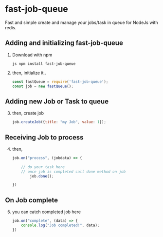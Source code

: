 # fast-job-queue
Fast and simple create and manage your jobs/task in queue for NodeJs with redis.

## Adding and initializing fast-job-queue
1. Download with npm

    ```js npm install fast-job-queue ```

2. then, initialize it..

    ```js
    const fastQueue = require('fast-job-queue');
    const job = new fastQueue();
    ```
## Adding new Job or Task to queue
3. then, create job
    ```js
    job.createJob({title: "my Job", value: 1});
    ```

## Receiving Job to process
4. then, 
    ```js
    job.on("process", (jobdata) => {
        
        // do your task here
        // once job is completed call done method on job
            job.done();

    })
    ```

## On Job complete 
5. you can catch completed job here
    ```js
    job.on("complete", (data) => {
        console.log("Job completed!", data);
    })
    ```